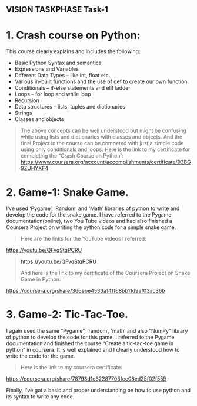 ## VISION TASKPHASE Task-1
# 1.	Crash course on Python:
This course clearly explains and includes the following:
-	Basic Python Syntax and semantics
-	Expressions and Variables
-	Different Data Types – like int, float etc.,
-	Various in-built functions and the use of def to create our own function.
-	Conditionals – if-else statements and elif ladder
-	Loops – for loop and while loop
-	Recursion
-	Data structures – lists, tuples and dictionaries
-	Strings
-	Classes and objects
> The above concepts can be well understood but might be confusing while using lists and dictionaries with classes and objects. And the final Project in the course can be competed with just a simple code using only conditionals and loops.
> Here is the link to my certificate for completing the “Crash Course on Python”:
> https://www.coursera.org/account/accomplishments/certificate/93BG9ZUHYXF4
# 2.	Game-1: Snake Game.
I’ve used ‘Pygame’, ‘Random’ and ‘Math’ libraries of python to write and develop the code for the snake game. I have referred to the Pygame documentation(online), two You Tube videos and had also finished a Coursera Project on writing the python code for a simple snake game.
> Here are the links for the YouTube videos I referred:
>
https://youtu.be/QFvqStqPCRU
>
> https://youtu.be/QFvqStqPCRU
>
> And here is the link to my certificate of the Coursera Project on Snake Game in Python:
>
 https://coursera.org/share/366ebe4533a141f68bb11d9af03ac36b
# 3.	Game-2: Tic-Tac-Toe.
I again used the same “Pygame”, ‘random’, ‘math’ and also “NumPy” library of python to develop the code for this game. I referred to the Pygame documentation and finished the course “Create a tic-tac-toe game in python” in coursera. It is well explained and I clearly understood how to write the code for the game.
> Here is the link to my coursera certificate:
> 
https://coursera.org/share/78793d1e32287703fec08ed25f02f559
>
Finally, I’ve got a basic and proper understanding on how to use python and its syntax to write any code.
